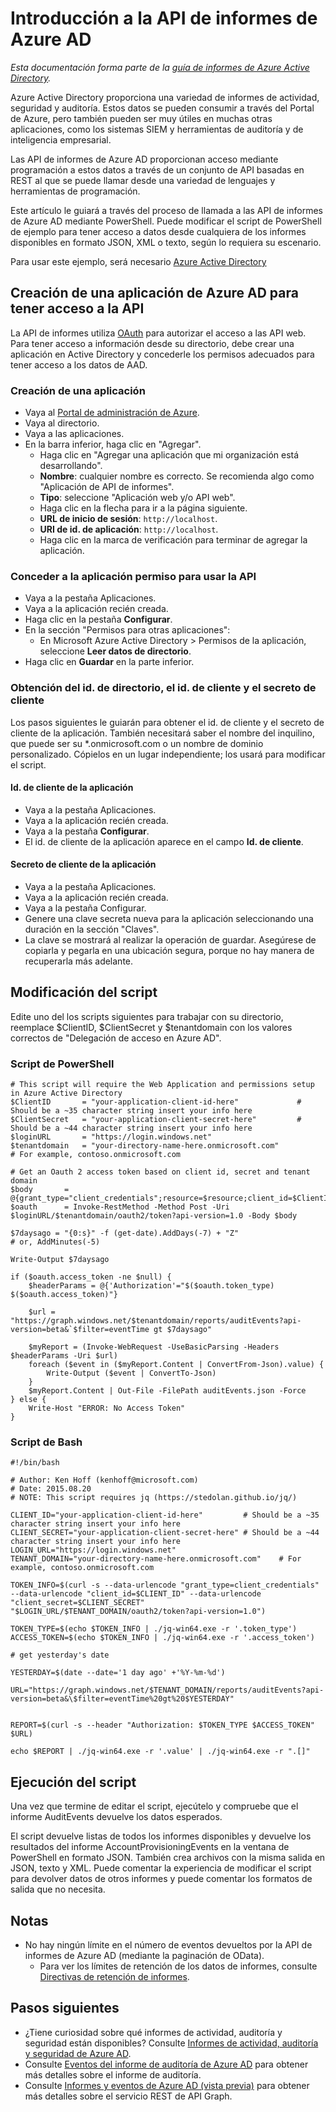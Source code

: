 <properties
   pageTitle="Introducción a la API de informes de Azure AD"
   description="Introducción a la API de informes de Azure Active Directory"
   services="active-directory"
   documentationCenter=""
   authors="kenhoff"
   manager="mbaldwin"
   editor=""/>

<tags
   ms.service="active-directory"
   ms.devlang="na"
   ms.topic="article"
   ms.tgt_pltfrm="na"
   ms.workload="identity"
   ms.date="12/07/2015"
   ms.author="kenhoff"/>


# Introducción a la API de informes de Azure AD

*Esta documentación forma parte de la [guía de informes de Azure Active Directory](active-directory-reporting-guide.md).*

Azure Active Directory proporciona una variedad de informes de actividad, seguridad y auditoría. Estos datos se pueden consumir a través del Portal de Azure, pero también pueden ser muy útiles en muchas otras aplicaciones, como los sistemas SIEM y herramientas de auditoría y de inteligencia empresarial.

Las API de informes de Azure AD proporcionan acceso mediante programación a estos datos a través de un conjunto de API basadas en REST al que se puede llamar desde una variedad de lenguajes y herramientas de programación.

Este artículo le guiará a través del proceso de llamada a las API de informes de Azure AD mediante PowerShell. Puede modificar el script de PowerShell de ejemplo para tener acceso a datos desde cualquiera de los informes disponibles en formato JSON, XML o texto, según lo requiera su escenario.

Para usar este ejemplo, será necesario [Azure Active Directory](active-directory-whatis.md)

## Creación de una aplicación de Azure AD para tener acceso a la API

La API de informes utiliza [OAuth](https://msdn.microsoft.com/library/azure/dn645545.aspx) para autorizar el acceso a las API web. Para tener acceso a información desde su directorio, debe crear una aplicación en Active Directory y concederle los permisos adecuados para tener acceso a los datos de AAD.


### Creación de una aplicación
- Vaya al [Portal de administración de Azure](https://manage.windowsazure.com/).
- Vaya al directorio.
- Vaya a las aplicaciones.
- En la barra inferior, haga clic en "Agregar".
	- Haga clic en "Agregar una aplicación que mi organización está desarrollando".
	- **Nombre**: cualquier nombre es correcto. Se recomienda algo como "Aplicación de API de informes".
	- **Tipo**: seleccione "Aplicación web y/o API web".
	- Haga clic en la flecha para ir a la página siguiente.
	- **URL de inicio de sesión**: ```http://localhost```.
	- **URI de id. de aplicación**: ```http://localhost```.
	- Haga clic en la marca de verificación para terminar de agregar la aplicación.

### Conceder a la aplicación permiso para usar la API
- Vaya a la pestaña Aplicaciones.
- Vaya a la aplicación recién creada.
- Haga clic en la pestaña **Configurar**.
- En la sección "Permisos para otras aplicaciones":
	- En Microsoft Azure Active Directory > Permisos de la aplicación, seleccione **Leer datos de directorio**.
- Haga clic en **Guardar** en la parte inferior.


### Obtención del id. de directorio, el id. de cliente y el secreto de cliente

Los pasos siguientes le guiarán para obtener el id. de cliente y el secreto de cliente de la aplicación. También necesitará saber el nombre del inquilino, que puede ser su *.onmicrosoft.com o un nombre de dominio personalizado. Cópielos en un lugar independiente; los usará para modificar el script.

#### Id. de cliente de la aplicación
- Vaya a la pestaña Aplicaciones.
- Vaya a la aplicación recién creada.
- Vaya a la pestaña **Configurar**.
- El id. de cliente de la aplicación aparece en el campo **Id. de cliente**.

#### Secreto de cliente de la aplicación
- Vaya a la pestaña Aplicaciones.
- Vaya a la aplicación recién creada.
- Vaya a la pestaña Configurar.
- Genere una clave secreta nueva para la aplicación seleccionando una duración en la sección "Claves".
- La clave se mostrará al realizar la operación de guardar. Asegúrese de copiarla y pegarla en una ubicación segura, porque no hay manera de recuperarla más adelante.


## Modificación del script
Edite uno del los scripts siguientes para trabajar con su directorio, reemplace $ClientID, $ClientSecret y $tenantdomain con los valores correctos de "Delegación de acceso en Azure AD".

### Script de PowerShell

    # This script will require the Web Application and permissions setup in Azure Active Directory
    $ClientID	  	= "your-application-client-id-here"				# Should be a ~35 character string insert your info here
    $ClientSecret  	= "your-application-client-secret-here"			# Should be a ~44 character string insert your info here
    $loginURL		= "https://login.windows.net"
    $tenantdomain	= "your-directory-name-here.onmicrosoft.com"			# For example, contoso.onmicrosoft.com

    # Get an Oauth 2 access token based on client id, secret and tenant domain
    $body		= @{grant_type="client_credentials";resource=$resource;client_id=$ClientID;client_secret=$ClientSecret}
    $oauth		= Invoke-RestMethod -Method Post -Uri $loginURL/$tenantdomain/oauth2/token?api-version=1.0 -Body $body

    $7daysago = "{0:s}" -f (get-date).AddDays(-7) + "Z"
    # or, AddMinutes(-5)

    Write-Output $7daysago

    if ($oauth.access_token -ne $null) {
    	$headerParams = @{'Authorization'="$($oauth.token_type) $($oauth.access_token)"}

        $url = "https://graph.windows.net/$tenantdomain/reports/auditEvents?api-version=beta&`$filter=eventTime gt $7daysago"

    	$myReport = (Invoke-WebRequest -UseBasicParsing -Headers $headerParams -Uri $url)
    	foreach ($event in ($myReport.Content | ConvertFrom-Json).value) {
    		Write-Output ($event | ConvertTo-Json)
    	}
        $myReport.Content | Out-File -FilePath auditEvents.json -Force
    } else {
    	Write-Host "ERROR: No Access Token"
    }

### Script de Bash

    #!/bin/bash

    # Author: Ken Hoff (kenhoff@microsoft.com)
    # Date: 2015.08.20
    # NOTE: This script requires jq (https://stedolan.github.io/jq/)

    CLIENT_ID="your-application-client-id-here"         # Should be a ~35 character string insert your info here
    CLIENT_SECRET="your-application-client-secret-here" # Should be a ~44 character string insert your info here
    LOGIN_URL="https://login.windows.net"
    TENANT_DOMAIN="your-directory-name-here.onmicrosoft.com"    # For example, contoso.onmicrosoft.com

    TOKEN_INFO=$(curl -s --data-urlencode "grant_type=client_credentials" --data-urlencode "client_id=$CLIENT_ID" --data-urlencode "client_secret=$CLIENT_SECRET" "$LOGIN_URL/$TENANT_DOMAIN/oauth2/token?api-version=1.0")

    TOKEN_TYPE=$(echo $TOKEN_INFO | ./jq-win64.exe -r '.token_type')
    ACCESS_TOKEN=$(echo $TOKEN_INFO | ./jq-win64.exe -r '.access_token')

    # get yesterday's date

    YESTERDAY=$(date --date='1 day ago' +'%Y-%m-%d')

    URL="https://graph.windows.net/$TENANT_DOMAIN/reports/auditEvents?api-version=beta&\$filter=eventTime%20gt%20$YESTERDAY"


    REPORT=$(curl -s --header "Authorization: $TOKEN_TYPE $ACCESS_TOKEN" $URL)

    echo $REPORT | ./jq-win64.exe -r '.value' | ./jq-win64.exe -r ".[]"





## Ejecución del script
Una vez que termine de editar el script, ejecútelo y compruebe que el informe AuditEvents devuelve los datos esperados.

El script devuelve listas de todos los informes disponibles y devuelve los resultados del informe AccountProvisioningEvents en la ventana de PowerShell en formato JSON. También crea archivos con la misma salida en JSON, texto y XML. Puede comentar la experiencia de modificar el script para devolver datos de otros informes y puede comentar los formatos de salida que no necesita.

## Notas

- No hay ningún límite en el número de eventos devueltos por la API de informes de Azure AD (mediante la paginación de OData).
	- Para ver los límites de retención de los datos de informes, consulte [Directivas de retención de informes](active-directory-reporting-retention.md).


## Pasos siguientes
- ¿Tiene curiosidad sobre qué informes de actividad, auditoría y seguridad están disponibles? Consulte [Informes de actividad, auditoría y seguridad de Azure AD](active-directory-view-access-usage-reports.md).
- Consulte [Eventos del informe de auditoría de Azure AD](active-directory-reporting-audit-events.md) para obtener más detalles sobre el informe de auditoría.
- Consulte [Informes y eventos de Azure AD (vista previa)](https://msdn.microsoft.com/library/azure/mt126081.aspx) para obtener más detalles sobre el servicio REST de API Graph.

<!---HONumber=AcomDC_1217_2015-->